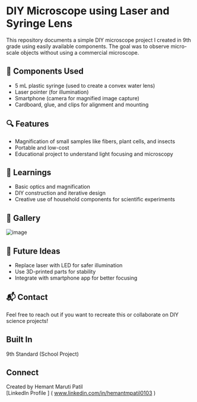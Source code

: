 
# DIY Microscope using Laser and Syringe Lens

This repository documents a simple DIY microscope project I created in 9th grade using easily available components. The goal was to observe micro-scale objects without using a commercial microscope.

## 🔧 Components Used
- 5 mL plastic syringe (used to create a convex water lens)
- Laser pointer (for illumination)
- Smartphone (camera for magnified image capture)
- Cardboard, glue, and clips for alignment and mounting

## 🔍 Features
- Magnification of small samples like fibers, plant cells, and insects
- Portable and low-cost
- Educational project to understand light focusing and microscopy

## 🧪 Learnings
- Basic optics and magnification
- DIY construction and iterative design
- Creative use of household components for scientific experiments

## 📸 Gallery
![image](https://github.com/user-attachments/assets/7ca0d43b-51ef-4958-b784-8be5e2557d49)

## 📄 Future Ideas
- Replace laser with LED for safer illumination
- Use 3D-printed parts for stability
- Integrate with smartphone app for better focusing

## 📬 Contact
Feel free to reach out if you want to recreate this or collaborate on DIY science projects!


## Built In
9th Standard (School Project)

## Connect
Created by Hemant Maruti Patil  
[LinkedIn Profile ]   ( www.linkedin.com/in/hemantmpatil0103 )  
